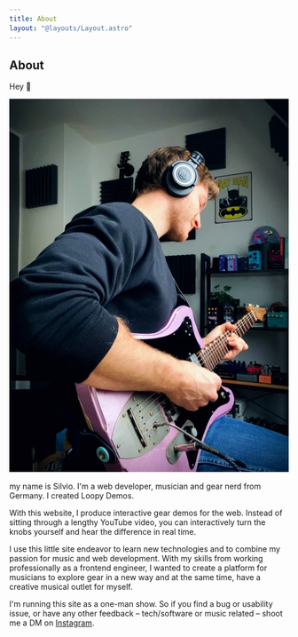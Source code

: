 ```yaml
---
title: About
layout: "@layouts/Layout.astro"
---
```


## About

Hey 👋

![Silvio playing a Fidelity Guitars Stellarosa Lite II](../images/silvio-with-fidelity-stellarosa.webp)

my name is Silvio. I'm a web developer, musician and gear nerd from Germany. I created Loopy Demos.

With this website, I produce interactive gear demos for the web. Instead of sitting through a lengthy YouTube video, you can interactively turn the knobs yourself and hear the difference in real time.

I use this little site endeavor to learn new technologies and to combine my passion for music and web development. With my skills from working professionally as a frontend engineer, I wanted to create a platform for musicians to explore gear in a new way and at the same time, have a creative musical outlet for myself.

I'm running this site as a one-man show. So if you find a bug or usability issue, or have any other feedback – tech/software or music related – shoot me a DM on [Instagram](https://www.instagram.com/loopydemos/).
